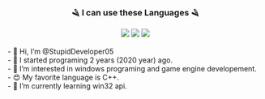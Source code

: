   <h3 align=center>🪒 I can use these Languages 🪒</h3>
  <div align=center>
  <img src="https://img.shields.io/badge/language-gray?style=plastic&logo=c&logoColor=black">
  <img src="https://img.shields.io/badge/C++-blue?style=plastic&logo=c%2B%2B&logoColor=00599c">
  <a href="https://www.python.org/">
  <img src="https://img.shields.io/badge/Python-yellow?style=plastic&logo=python&logoColor=00599c">
  </a>
  <br><br>
  </div>
  <div>
- 👋 Hi, I’m @StupidDeveloper05 <br>
- 🐣 I started programing 2 years (2020 year) ago. <br>
- 👀 I’m interested in windows programing and game engine developement. <br>
- 😍 My favorite language is C++. <br>
- 🌱 I’m currently learning win32 api. <br>
</div>
